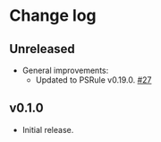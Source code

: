 # Change log

## Unreleased

- General improvements:
  - Updated to PSRule v0.19.0. [#27](https://github.com/microsoft/ps-rule/issues/27)

## v0.1.0

- Initial release.
